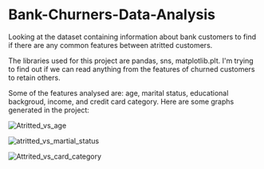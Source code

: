 # Bank-Churners-Data-Analysis
Looking at the dataset containing information about bank customers to find if there are any common features between atritted customers. 

The libraries used for this project are pandas, sns, matplotlib.plt. I'm trying to find out if we can read anything from the features of churned customers to retain others.

Some of the features analysed are: age, marital status, educational backgroud, income, and credit card category.
Here are some graphs generated in the project:

![Atritted_vs_age](https://user-images.githubusercontent.com/83698104/118473228-08324400-b70a-11eb-86bc-1cdf44c9dbf2.png)

![atritted_vs_martial_status](https://user-images.githubusercontent.com/83698104/118473233-08cada80-b70a-11eb-8ae9-23492d0851c5.png)

![Attrited_vs_card_category](https://user-images.githubusercontent.com/83698104/118473236-08cada80-b70a-11eb-8214-937225eccea8.png)
